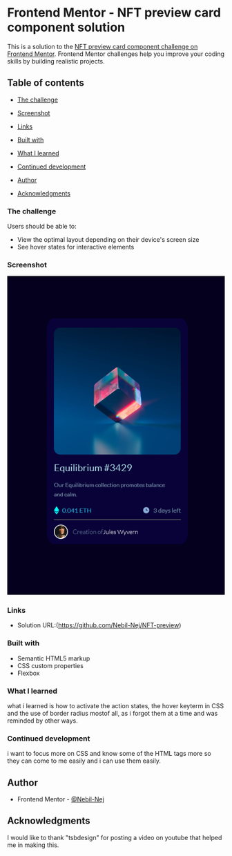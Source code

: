 # Frontend Mentor - NFT preview card component solution

This is a solution to the [NFT preview card component challenge on Frontend Mentor](https://www.frontendmentor.io/challenges/nft-preview-card-component-SbdUL_w0U). Frontend Mentor challenges help you improve your coding skills by building realistic projects. 

## Table of contents


  - [The challenge](#the-challenge)
  - [Screenshot](#screenshot)
  - [Links](#links)
  - [Built with](#built-with)
  - [What I learned](#what-i-learned)
  - [Continued development](#continued-development)

- [Author](#author)
- [Acknowledgments](#acknowledgments)



### The challenge

Users should be able to:

- View the optimal layout depending on their device's screen size
- See hover states for interactive elements

### Screenshot

![](./ScreenshotNFT.png)


### Links

- Solution URL:(https://github.com/Nebil-Nej/NFT-preview)

### Built with

- Semantic HTML5 markup
- CSS custom properties
- Flexbox

### What I learned

what i learned is how to activate the action states, the hover keyterm in CSS and the use of border radius mostof all, as i forgot them at a time and was reminded by other ways.

### Continued development

i want to focus more on CSS and know some of the HTML tags more so they can come to me easily and i can use them easily.

## Author

- Frontend Mentor - [@Nebil-Nej](https://www.frontendmentor.io/profile/Nebil-Nej)


## Acknowledgments

I would like to thank "tsbdesign" for posting a video on youtube that helped me in making this. 

